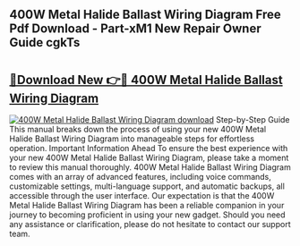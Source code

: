 ## 400W Metal Halide Ballast Wiring Diagram Free Pdf Download - Part-xM1 New Repair Owner Guide cgkTs

# <h2><a href="http://dfqffa.blite.top/?on=400W+Metal+Halide+Ballast+Wiring+Diagram">🔗Download New 👉🔴 400W Metal Halide Ballast Wiring Diagram</a></h2>

[![400W Metal Halide Ballast Wiring Diagram download](https://i.imgur.com/lujVjoI.png)](http://dfqffa.blite.top/?on=400W+Metal+Halide+Ballast+Wiring+Diagram)
Step-by-Step Guide This manual breaks down the process of using your new 400W Metal Halide Ballast Wiring Diagram into manageable steps for effortless operation. Important Information Ahead To ensure the best experience with your new 400W Metal Halide Ballast Wiring Diagram, please take a moment to review this manual thoroughly. 400W Metal Halide Ballast Wiring Diagram comes with an array of advanced features, including voice commands, customizable settings, multi-language support, and automatic backups, all accessible through the user interface. Our expectation is that the 400W Metal Halide Ballast Wiring Diagram has been a reliable companion in your journey to becoming proficient in using your new gadget. Should you need any assistance or clarification, please do not hesitate to contact our support team.
